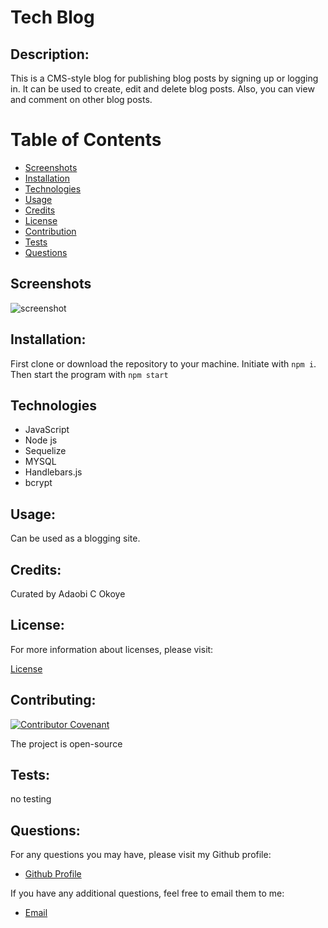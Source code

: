 # Tech Blog
  
  ## Description:
  This is a CMS-style blog for publishing blog posts by signing up or logging in. It can be used to create, edit and delete blog posts. Also, you can view and comment on other blog posts.

  # Table of Contents

  - [Screenshots](#screenshots)
  - [Installation](#installation)
  - [Technologies](#technologies)
  - [Usage](#usage)
  - [Credits](#credits)
  - [License](#license)
  - [Contribution](#contributing)
  - [Tests](#tests)
  - [Questions](#questions)
  
  ## Screenshots
  ![screenshot]()
  

  ## Installation:

  First clone or download the repository to your machine. Initiate with ```npm i```. Then start the program with ```npm start```


## Technologies
  - JavaScript
  - Node js
  - Sequelize
  - MYSQL
  - Handlebars.js
  - bcrypt
  
  ## Usage:
  Can be used as a blogging site.
 


  ## Credits:

  Curated by Adaobi C Okoye


  ## License:

  For more information about licenses, please visit:

  [License](https://opensource.org/licenses/MIT)


  ## Contributing:

  [![Contributor Covenant](https://img.shields.io/badge/Contributor%20Covenant-v2.0%20adopted-ff69b4.svg)](CODE_OF_CONDUCT.md)
  
  The project is open-source

  
  ## Tests:

  no testing

  
  ## Questions:

  For any questions you may have, please visit my Github profile:
  - [Github Profile](https://github.com/adokoye)

  If you have any additional questions, feel free to email them to me:
  - [Email](adaobi.okoye@ttuhsc.edu)
